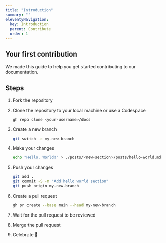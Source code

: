 ```yaml
---
title: "Introduction"
summary: ""
eleventyNavigation:
  key: Introduction
  parent: Contribute
  order: 1
---
```


## Your first contribution

We made this guide to help you get started contributing to our documentation.

## Steps

1. Fork the repository
2. Clone the repository to your local machine or use a Codespace

    ```bash
    gh repo clone <your-username>/docs
    ```

3. Create a new branch

    ```bash
    git switch -c my-new-branch
    ```

4. Make your changes

    ```bash
    echo "Hello, World!" > ./posts/<new-section>/posts/hello-world.md
    ```

5. Push your changes

    ```bash
    git add .
    git commit -S -m "Add hello world section"
    git push origin my-new-branch
    ```

6. Create a pull request

    ```bash
    gh pr create --base main --head my-new-branch
    ```

7. Wait for the pull request to be reviewed
8. Merge the pull request
9. Celebrate 🎉